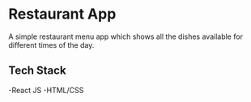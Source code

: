 # Restaurant App

A simple restaurant menu app which shows all the dishes available for different times of the day.

## Tech Stack 
-React JS
-HTML/CSS
